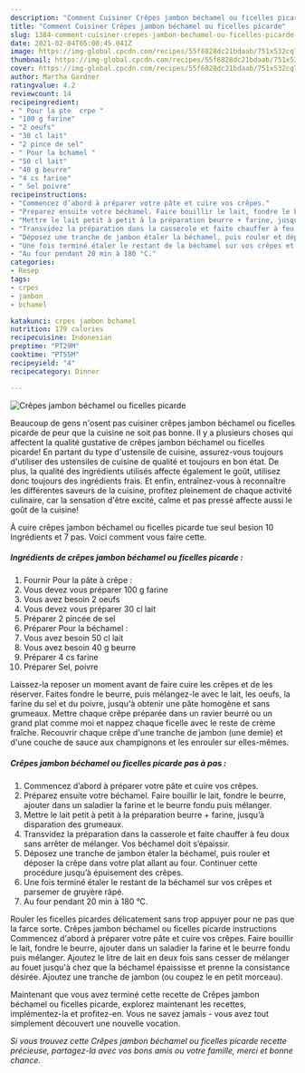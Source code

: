 ```yaml
---
description: "Comment Cuisiner Crêpes jambon béchamel ou ficelles picarde"
title: "Comment Cuisiner Crêpes jambon béchamel ou ficelles picarde"
slug: 1384-comment-cuisiner-crepes-jambon-bechamel-ou-ficelles-picarde
date: 2021-02-04T05:00:45.041Z
image: https://img-global.cpcdn.com/recipes/55f6828dc21bdaab/751x532cq70/crepes-jambon-bechamel-ou-ficelles-picarde-photo-principale-de-la-recette.jpg
thumbnail: https://img-global.cpcdn.com/recipes/55f6828dc21bdaab/751x532cq70/crepes-jambon-bechamel-ou-ficelles-picarde-photo-principale-de-la-recette.jpg
cover: https://img-global.cpcdn.com/recipes/55f6828dc21bdaab/751x532cq70/crepes-jambon-bechamel-ou-ficelles-picarde-photo-principale-de-la-recette.jpg
author: Martha Gardner
ratingvalue: 4.2
reviewcount: 14
recipeingredient:
- " Pour la pte  crpe "
- "100 g farine"
- "2 oeufs"
- "30 cl lait"
- "2 pince de sel"
- " Pour la bchamel "
- "50 cl lait"
- "40 g beurre"
- "4 cs farine"
- " Sel poivre"
recipeinstructions:
- "Commencez d’abord à préparer votre pâte et cuire vos crêpes."
- "Préparez ensuite votre béchamel. Faire bouillir le lait, fondre le beurre, ajouter dans un saladier la farine et le beurre fondu puis mélanger."
- "Mettre le lait petit à petit à la préparation beurre + farine, jusqu’à disparation des grumeaux."
- "Transvidez la préparation dans la casserole et faite chauffer à feu doux sans arrêter de mélanger. Vos béchamel doit s’épaissir."
- "Déposez une tranche de jambon étaler la béchamel, puis rouler et déposer la crêpe dans votre plat allant au four. Continuer cette procédure jusqu’à épuisement des crêpes."
- "Une fois terminé étaler le restant de la béchamel sur vos crêpes et parsemer de gruyère râpé."
- "Au four pendant 20 min à 180 °C."
categories:
- Resep
tags:
- crpes
- jambon
- bchamel

katakunci: crpes jambon bchamel 
nutrition: 179 calories
recipecuisine: Indonesian
preptime: "PT29M"
cooktime: "PT55M"
recipeyield: "4"
recipecategory: Dinner

---
```



![Crêpes jambon béchamel ou ficelles picarde](https://img-global.cpcdn.com/recipes/55f6828dc21bdaab/751x532cq70/crepes-jambon-bechamel-ou-ficelles-picarde-photo-principale-de-la-recette.jpg)

Beaucoup de gens n'osent pas cuisiner crêpes jambon béchamel ou ficelles picarde de peur que la cuisine ne soit pas bonne. Il y a plusieurs choses qui affectent la qualité gustative de crêpes jambon béchamel ou ficelles picarde! En partant du type d'ustensile de cuisine, assurez-vous toujours d'utiliser des ustensiles de cuisine de qualité et toujours en bon état. De plus, la qualité des ingrédients utilisés affecte également le goût, utilisez donc toujours des ingrédients frais. Et enfin, entraînez-vous à reconnaître les différentes saveurs de la cuisine, profitez pleinement de chaque activité culinaire, car la sensation d'être excité, calme et pas pressé affecte aussi le goût de la cuisine!

<!--inarticleads1-->

À cuire crêpes jambon béchamel ou ficelles picarde tue seul besion 10 Ingrédients et 7 pas. Voici comment vous faire cette.

##### Ingrédients de crêpes jambon béchamel ou ficelles picarde :

1. Fournir  Pour la pâte à crêpe :
1. Vous devez vous préparer 100 g farine
1. Vous avez besoin 2 oeufs
1. Vous devez vous préparer 30 cl lait
1. Préparer 2 pincée de sel
1. Préparer  Pour la béchamel :
1. Vous avez besoin 50 cl lait
1. Vous avez besoin 40 g beurre
1. Préparer 4 cs farine
1. Préparer  Sel, poivre


Laissez-la reposer un moment avant de faire cuire les crêpes et de les réserver. Faites fondre le beurre, puis mélangez-le avec le lait, les oeufs, la farine du sel et du poivre, jusqu&#39;à obtenir une pâte homogène et sans grumeaux. Mettre chaque crêpe préparée dans un ravier beurré ou un grand plat comme moi et nappez chaque ficelle avec le reste de crème fraîche. Recouvrir chaque crêpe d&#39;une tranche de jambon (une demie) et d&#39;une couche de sauce aux champignons et les enrouler sur elles-mêmes. 

<!--inarticleads2-->

##### Crêpes jambon béchamel ou ficelles picarde pas à pas :

1. Commencez d’abord à préparer votre pâte et cuire vos crêpes.
1. Préparez ensuite votre béchamel. Faire bouillir le lait, fondre le beurre, ajouter dans un saladier la farine et le beurre fondu puis mélanger.
1. Mettre le lait petit à petit à la préparation beurre + farine, jusqu’à disparation des grumeaux.
1. Transvidez la préparation dans la casserole et faite chauffer à feu doux sans arrêter de mélanger. Vos béchamel doit s’épaissir.
1. Déposez une tranche de jambon étaler la béchamel, puis rouler et déposer la crêpe dans votre plat allant au four. Continuer cette procédure jusqu’à épuisement des crêpes.
1. Une fois terminé étaler le restant de la béchamel sur vos crêpes et parsemer de gruyère râpé.
1. Au four pendant 20 min à 180 °C.


Rouler les ficelles picardes délicatement sans trop appuyer pour ne pas que la farce sorte. Crêpes jambon béchamel ou ficelles picarde instructions Commencez d&#39;abord à préparer votre pâte et cuire vos crêpes. Faire bouillir le lait, fondre le beurre, ajouter dans un saladier la farine et le beurre fondu puis mélanger. Ajoutez le litre de lait en deux fois sans cesser de mélanger au fouet jusqu&#39;à chez que la béchamel épaississe et prenne la consistance désirée. Ajoutez une tranche de jambon (ou coupez le en petit morceau). 

<!--inarticleads1-->

<p>
Maintenant que vous avez terminé cette recette de Crêpes jambon béchamel ou ficelles picarde, explorez maintenant les recettes, implémentez-la et profitez-en. Vous ne savez jamais - vous avez tout simplement découvert une nouvelle vocation.
</p>

<p>
<i>Si vous trouvez cette Crêpes jambon béchamel ou ficelles picarde recette précieuse, partagez-la avec vos bons amis ou votre famille, merci et bonne chance.</i>
</p>
